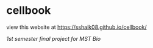 # cellbook

view this website at https://sshaik08.github.io/cellbook/

*1st semester final project for MST Bio*
